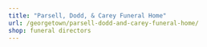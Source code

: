 ```yaml
---
title: "Parsell, Dodd, & Carey Funeral Home"
url: /georgetown/parsell-dodd-and-carey-funeral-home/
shop: funeral directors
---
```

